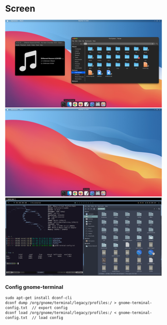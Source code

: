 # Screen
![bigsur1.png](bigsur1.png)
![bigsur2.png](bigsur2.png)
![screen.png](screen.png)

### Config gnome-terminal
```
sudo apt-get install dconf-cli
dconf dump /org/gnome/terminal/legacy/profiles:/ > gnome-terminal-config.txt  // export config
dconf load /org/gnome/terminal/legacy/profiles:/ < gnome-terminal-config.txt  // load config
```
